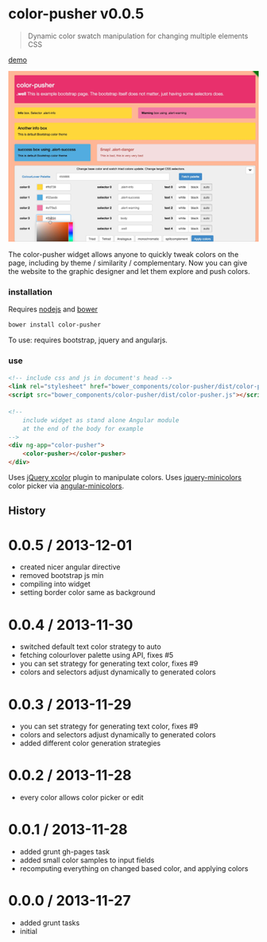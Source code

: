# color-pusher v0.0.5

> Dynamic color swatch manipulation for changing multiple elements CSS

[demo](http://glebbahmutov.com/color-pusher/)

![color-pusher screenshot](docs/color-pusher.jpg)

The color-pusher widget allows anyone to quickly tweak colors on the page,
including by theme / similarity / complementary.
Now you can give the website to the graphic designer and let them
explore and push colors.

### installation

Requires [nodejs](http://nodejs.org/) and [bower](http://bower.io/)

```sh
bower install color-pusher
```

To use: requires bootstrap, jquery and angularjs.




### use

```html
<!-- include css and js in document's head -->
<link rel="stylesheet" href="bower_components/color-pusher/dist/color-pusher.css">
<script src="bower_components/color-pusher/dist/color-pusher.js"></script>

<!--
    include widget as stand alone Angular module
    at the end of the body for example
-->
<div ng-app="color-pusher">
    <color-pusher></color-pusher>
</div>
```




Uses [jQuery xcolor](http://www.xarg.org/project/jquery-color-plugin-xcolor/) plugin
to manipulate colors.
Uses [jquery-minicolors](http://labs.abeautifulsite.net/jquery-minicolors/) color picker
via [angular-minicolors](http://kaihenzler.github.io/angular-minicolors/).

## History


0.0.5 / 2013-12-01
==================

  * created nicer angular directive
  * removed bootstrap js min
  * compiling into widget
  * setting border color same as background

0.0.4 / 2013-11-30
==================

  * switched default text color strategy to auto
  * fetching colourlover palette using API, fixes #5
  * you can set strategy for generating text color, fixes #9
  * colors and selectors adjust dynamically to generated colors

0.0.3 / 2013-11-29
==================

  * you can set strategy for generating text color, fixes #9
  * colors and selectors adjust dynamically to generated colors
  * added different color generation strategies

0.0.2 / 2013-11-28
==================

  * every color allows color picker or edit

0.0.1 / 2013-11-28
==================

  * added grunt gh-pages task
  * added small color samples to input fields
  * recomputing everything on changed based color, and applying colors

0.0.0 / 2013-11-27
==================

  * added grunt tasks
  * initial


